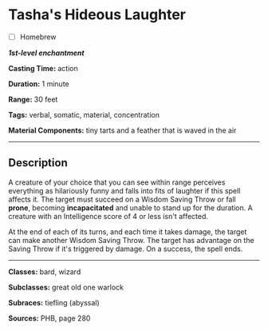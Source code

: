 # Tasha's Hideous Laughter

- [ ] Homebrew

***1st-level enchantment***

**Casting Time:** action

**Duration:** 1 minute

**Range:** 30 feet

**Tags:** verbal, somatic, material, concentration

**Material Components:** tiny tarts and a feather that is waved in the air

---

## Description
A creature of your choice that you can see within range perceives everything as hilariously funny and falls into fits of laughter if this spell affects it.
The target must succeed on a Wisdom Saving Throw or fall **prone**, becoming **incapacitated** and unable to stand up for the duration.
A creature with an Intelligence score of 4 or less isn't affected.

At the end of each of its turns, and each time it takes damage, the target can make another Wisdom Saving Throw.
The target has advantage on the Saving Throw if it's triggered by damage.
On a success, the spell ends.

---

**Classes:** bard, wizard

**Subclasses:** great old one warlock

**Subraces:** tiefling (abyssal)

**Sources:** PHB, page 280
